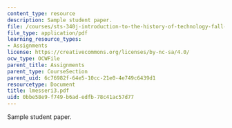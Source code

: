 ```yaml
---
content_type: resource
description: Sample student paper.
file: /courses/sts-340j-introduction-to-the-history-of-technology-fall-2006/0bbe58e9f749b6adedfb78c41ac57d77_lmesseri3.pdf
file_type: application/pdf
learning_resource_types:
- Assignments
license: https://creativecommons.org/licenses/by-nc-sa/4.0/
ocw_type: OCWFile
parent_title: Assignments
parent_type: CourseSection
parent_uid: 6c76982f-64e5-10cc-21e0-4e749c6439d1
resourcetype: Document
title: lmesseri3.pdf
uid: 0bbe58e9-f749-b6ad-edfb-78c41ac57d77
---
```

Sample student paper.
